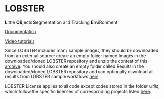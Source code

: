 # LOBSTER
**L**ittle **OB**jects **S**egmentation and **T**racking **E**nviRonment

[Documentation](https://drive.google.com/file/d/1hn9RIoW2sG8nhYN_fLvrPlskLbM0sao7/view?usp=sharing)

[Video tutorials](https://drive.google.com/drive/u/1/folders/1oW2KBdcpQslmiKQBwyLOSZymzlTkgY3k)

Since LOBSTER includes many sample images, they should be downloaded from an external source: create an empty folder named Images in the downloaded/cloned LOBSTER repository and unzip the content of this [archive](https://drive.google.com/file/d/18A0sm-69TTEl-19DAprqiLHmO-0nBkg4/view?usp=sharing). You should also create an empty folder called Results in the downloaded/cloned LOBSTER repository and can optionally download all results from LOBSTER sample workflows [here](https://drive.google.com/file/d/1GiJd-JfBvOHJcm_WOB1_gAvMuRAZzOy3/view?usp=sharing).

LOBSTER License applies to all code except codes stored in the folder _Utils_, which follow the specific licenses of corresponding projects listed [here](https://docs.google.com/document/d/1rZTL-yUn7XA_rwolSOSaje4iVf8pUTrYyZJJM8UQPX0/edit?usp=sharing).
